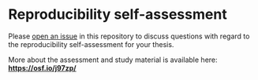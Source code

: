 # Reproducibility self-assessment

Please [open an issue]() in this repository to discuss questions with regard to the reproducibility self-assessment for your thesis.

More about the assessment and study material is available here: **https://osf.io/j97zp/**
